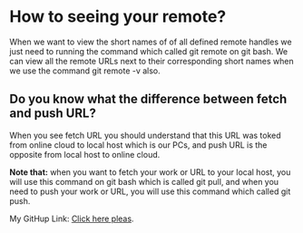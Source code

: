 # How to seeing your remote? #
When we want to view the short names of of all defined remote handles we just need to running the command which called git remote on git bash. We can view all the remote URLs next to their corresponding short names when we use the command git remote -v also.
## Do you know what the difference between fetch and push URL? ##
When you see fetch URL you should understand that this URL was toked from online cloud to local host which is our PCs, and push URL is the opposite from local host to online cloud.


**Note that:** when you want to fetch your work or URL to your local host, you will use this command on git bash which is called git pull, and when you need to push your work or URL, you will use this command which called git push.

My GitHup Link: [Click here pleas](https://basma23.github.io/learning-journal/Revisions%20and%20the%20Cloud).
